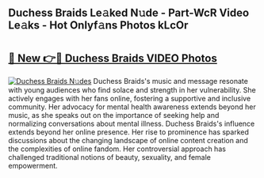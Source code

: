 ## Duchess Braids Le𝚊ked N𝚞de - Part-WcR Video Le𝚊ks - Hot Onlyf𝚊ns Photos kLcOr

# <h2><a href="http://ab61833.deff.icu/?id=Duchess+Braids">🔗 New 👉🔴 Duchess Braids VIDEO Photos</a></h2>

[![Duchess Braids N𝚞des](https://i.imgur.com/rIISA9y.gif)](http://ab61833.deff.icu/?id=Duchess+Braids)
Duchess Braids's music and message resonate with young audiences who find solace and strength in her vulnerability. She actively engages with her fans online, fostering a supportive and inclusive community. Her advocacy for mental health awareness extends beyond her music, as she speaks out on the importance of seeking help and normalizing conversations about mental illness. Duchess Braids's influence extends beyond her online presence. Her rise to prominence has sparked discussions about the changing landscape of online content creation and the complexities of online fandom. Her controversial approach has challenged traditional notions of beauty, sexuality, and female empowerment.
